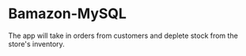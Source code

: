 # Bamazon-MySQL
The app will take in orders from customers and deplete stock from the store's inventory.
